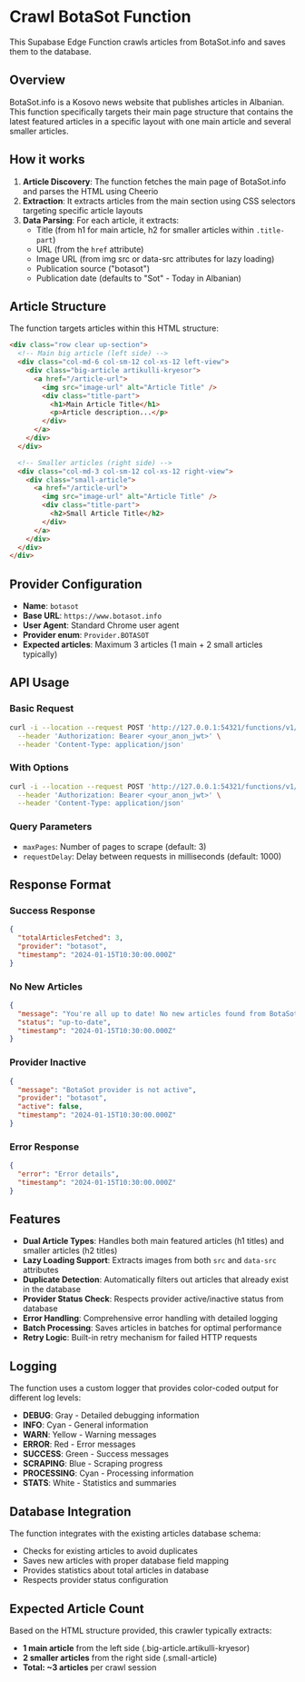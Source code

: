 # Crawl BotaSot Function

This Supabase Edge Function crawls articles from BotaSot.info and saves them to the database.

## Overview

BotaSot.info is a Kosovo news website that publishes articles in Albanian. This function specifically targets their main page structure that contains the latest featured articles in a specific layout with one main article and several smaller articles.

## How it works

1. **Article Discovery**: The function fetches the main page of BotaSot.info and parses the HTML using Cheerio
2. **Extraction**: It extracts articles from the main section using CSS selectors targeting specific article layouts
3. **Data Parsing**: For each article, it extracts:
   - Title (from h1 for main article, h2 for smaller articles within `.title-part`)
   - URL (from the `href` attribute)
   - Image URL (from img src or data-src attributes for lazy loading)
   - Publication source ("botasot")
   - Publication date (defaults to "Sot" - Today in Albanian)

## Article Structure

The function targets articles within this HTML structure:

```html
<div class="row clear up-section">
  <!-- Main big article (left side) -->
  <div class="col-md-6 col-sm-12 col-xs-12 left-view">
    <div class="big-article artikulli-kryesor">
      <a href="/article-url">
        <img src="image-url" alt="Article Title" />
        <div class="title-part">
          <h1>Main Article Title</h1>
          <p>Article description...</p>
        </div>
      </a>
    </div>
  </div>

  <!-- Smaller articles (right side) -->
  <div class="col-md-3 col-sm-12 col-xs-12 right-view">
    <div class="small-article">
      <a href="/article-url">
        <img src="image-url" alt="Article Title" />
        <div class="title-part">
          <h2>Small Article Title</h2>
        </div>
      </a>
    </div>
  </div>
</div>
```

## Provider Configuration

- **Name**: `botasot`
- **Base URL**: `https://www.botasot.info`
- **User Agent**: Standard Chrome user agent
- **Provider enum**: `Provider.BOTASOT`
- **Expected articles**: Maximum 3 articles (1 main + 2 small articles typically)

## API Usage

### Basic Request

```bash
curl -i --location --request POST 'http://127.0.0.1:54321/functions/v1/crawl-botasot' \
  --header 'Authorization: Bearer <your_anon_jwt>' \
  --header 'Content-Type: application/json'
```

### With Options

```bash
curl -i --location --request POST 'http://127.0.0.1:54321/functions/v1/crawl-botasot?maxPages=5&requestDelay=500' \
  --header 'Authorization: Bearer <your_anon_jwt>' \
  --header 'Content-Type: application/json'
```

### Query Parameters

- `maxPages`: Number of pages to scrape (default: 3)
- `requestDelay`: Delay between requests in milliseconds (default: 1000)

## Response Format

### Success Response

```json
{
  "totalArticlesFetched": 3,
  "provider": "botasot",
  "timestamp": "2024-01-15T10:30:00.000Z"
}
```

### No New Articles

```json
{
  "message": "You're all up to date! No new articles found from BotaSot",
  "status": "up-to-date",
  "timestamp": "2024-01-15T10:30:00.000Z"
}
```

### Provider Inactive

```json
{
  "message": "BotaSot provider is not active",
  "provider": "botasot",
  "active": false,
  "timestamp": "2024-01-15T10:30:00.000Z"
}
```

### Error Response

```json
{
  "error": "Error details",
  "timestamp": "2024-01-15T10:30:00.000Z"
}
```

## Features

- **Dual Article Types**: Handles both main featured articles (h1 titles) and smaller articles (h2 titles)
- **Lazy Loading Support**: Extracts images from both `src` and `data-src` attributes
- **Duplicate Detection**: Automatically filters out articles that already exist in the database
- **Provider Status Check**: Respects provider active/inactive status from database
- **Error Handling**: Comprehensive error handling with detailed logging
- **Batch Processing**: Saves articles in batches for optimal performance
- **Retry Logic**: Built-in retry mechanism for failed HTTP requests

## Logging

The function uses a custom logger that provides color-coded output for different log levels:

- **DEBUG**: Gray - Detailed debugging information
- **INFO**: Cyan - General information
- **WARN**: Yellow - Warning messages
- **ERROR**: Red - Error messages
- **SUCCESS**: Green - Success messages
- **SCRAPING**: Blue - Scraping progress
- **PROCESSING**: Cyan - Processing information
- **STATS**: White - Statistics and summaries

## Database Integration

The function integrates with the existing articles database schema:

- Checks for existing articles to avoid duplicates
- Saves new articles with proper database field mapping
- Provides statistics about total articles in database
- Respects provider status configuration

## Expected Article Count

Based on the HTML structure provided, this crawler typically extracts:

- **1 main article** from the left side (.big-article.artikulli-kryesor)
- **2 smaller articles** from the right side (.small-article)
- **Total: ~3 articles** per crawl session
